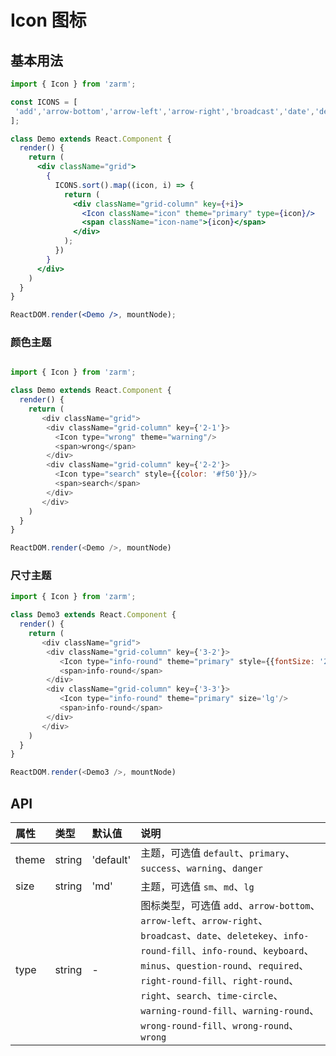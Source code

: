 # Icon 图标



## 基本用法
```jsx
import { Icon } from 'zarm';

const ICONS = [
 'add','arrow-bottom','arrow-left','arrow-right','broadcast','date','deletekey','info-round-fill','info-round','keyboard','minus','question-round','required','right-round-fill','right-round','right','search','time-circle','warning-round-fill','warning-round','wrong-round-fill','wrong-round','wrong'
];

class Demo extends React.Component {
  render() {
    return (
      <div className="grid">
        {
          ICONS.sort().map((icon, i) => {
            return (
              <div className="grid-column" key={+i}>
                <Icon className="icon" theme="primary" type={icon}/>
                <span className="icon-name">{icon}</span>
              </div>
            );
          })
        }
      </div>
    )
  }
}

ReactDOM.render(<Demo />, mountNode);
```

 ### 颜色主题
```js

import { Icon } from 'zarm';

class Demo extends React.Component {
  render() {
    return (
       <div className="grid">
        <div className="grid-column" key={'2-1'}>
          <Icon type="wrong" theme="warning"/>
          <span>wrong</span>
        </div>
        <div className="grid-column" key={'2-2'}>
          <Icon type="search" style={{color: '#f50'}}/>
          <span>search</span>
        </div>
       </div>
    )
  }
}

ReactDOM.render(<Demo />, mountNode)
```

### 尺寸主题
```js
import { Icon } from 'zarm';

class Demo3 extends React.Component {
  render() {
    return (
       <div className="grid">
        <div className="grid-column" key={'3-2'}>
           <Icon type="info-round" theme="primary" style={{fontSize: '20px'}}/>
           <span>info-round</span>
        </div>
        <div className="grid-column" key={'3-3'}>
           <Icon type="info-round" theme="primary" size='lg'/>
           <span>info-round</span>
        </div>
       </div>
    )
  }
}

ReactDOM.render(<Demo3 />, mountNode)
```


## API

| 属性 | 类型 | 默认值 | 说明 |
| :--- | :--- | :--- | :--- |
| theme | string | 'default' | 主题，可选值 `default`、`primary`、`success`、`warning`、`danger` |
| size | string | 'md' | 主题，可选值 `sm`、`md`、`lg` |
| type | string | - | 图标类型，可选值  `add`、`arrow-bottom`、`arrow-left`、`arrow-right`、`broadcast`、`date`、`deletekey`、`info-round-fill`、`info-round`、`keyboard`、`minus`、`question-round`、`required`、`right-round-fill`、`right-round`、`right`、`search`、`time-circle`、`warning-round-fill`、`warning-round`、`wrong-round-fill`、`wrong-round`、`wrong`|
